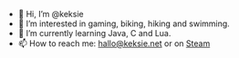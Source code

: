 - 👋 Hi, I’m @keksie
- 👀 I’m interested in gaming, biking, hiking and swimming.
- 🌱 I’m currently learning Java, C and Lua.
- 📫 How to reach me: hallo@keksie.net or on [Steam](https://steamcommunity.com/id/keksie)
